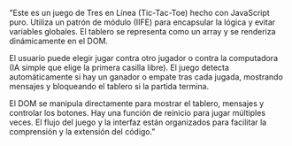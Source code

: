"Este es un juego de Tres en Línea (Tic-Tac-Toe) hecho con JavaScript puro. Utiliza un patrón de módulo (IIFE) para encapsular la lógica y evitar variables globales. El tablero se representa como un array y se renderiza dinámicamente en el DOM.

El usuario puede elegir jugar contra otro jugador o contra la computadora (IA simple que elige la primera casilla libre). El juego detecta automáticamente si hay un ganador o empate tras cada jugada, mostrando mensajes y bloqueando el tablero si la partida termina.

El DOM se manipula directamente para mostrar el tablero, mensajes y controlar los botones. Hay una función de reinicio para jugar múltiples veces. El flujo del juego y la interfaz están organizados para facilitar la comprensión y la extensión del código." 